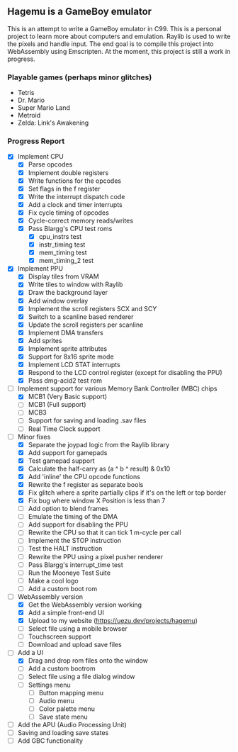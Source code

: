 ## Hagemu is a GameBoy emulator

This is an attempt to write a GameBoy emulator in C99. This is a personal project to learn more about computers and emulation. Raylib is used to write the pixels and handle input. The end goal is to compile this project into WebAssembly using Emscripten. At the moment, this project is still a work in progress.

### Playable games (perhaps minor glitches)
- Tetris
- Dr. Mario
- Super Mario Land
- Metroid
- Zelda: Link's Awakening

### Progress Report
- [x] Implement CPU
  - [x] Parse opcodes
  - [x] Implement double registers
  - [x] Write functions for the opcodes
  - [x] Set flags in the f register
  - [x] Write the interrupt dispatch code
  - [x] Add a clock and timer interrupts
  - [x] Fix cycle timing of opcodes
  - [x] Cycle-correct memory reads/writes
  - [x] Pass Blargg's CPU test roms
    - [x] cpu_instrs test
    - [x] instr_timing test
    - [x] mem_timing test
    - [x] mem_timing_2 test
- [x] Implement PPU
  - [x] Display tiles from VRAM
  - [x] Write tiles to window with Raylib
  - [x] Draw the background layer
  - [x] Add window overlay
  - [x] Implement the scroll registers SCX and SCY
  - [x] Switch to a scanline based renderer
  - [x] Update the scroll registers per scanline
  - [x] Implement DMA transfers
  - [x] Add sprites
  - [x] Implement sprite attributes
  - [x] Support for 8x16 sprite mode
  - [x] Implement LCD STAT interrupts
  - [x] Respond to the LCD control register (except for disabling the PPU)
  - [x] Pass dmg-acid2 test rom
- [ ] Implement support for various Memory Bank Controller (MBC) chips
  - [x] MCB1 (Very Basic support)
  - [ ] MCB1 (Full support)
  - [ ] MCB3
  - [ ] Support for saving and loading .sav files
  - [ ] Real Time Clock support
- [ ] Minor fixes
  - [x] Separate the joypad logic from the Raylib library
  - [x] Add support for gamepads
  - [x] Test gamepad support
  - [x] Calculate the half-carry as (a ^ b ^ result) & 0x10
  - [x] Add 'inline' the CPU opcode functions
  - [x] Rewrite the f register as separate bools
  - [x] Fix glitch where a sprite partially clips if it's on the left or top border
  - [x] Fix bug where window X Position is less than 7
  - [ ] Add option to blend frames
  - [ ] Emulate the timing of the DMA
  - [ ] Add support for disabling the PPU
  - [ ] Rewrite the CPU so that it can tick 1 m-cycle per call
  - [ ] Implement the STOP instruction
  - [ ] Test the HALT instruction
  - [ ] Rewrite the PPU using a pixel pusher renderer
  - [ ] Pass Blargg's interrupt_time test
  - [ ] Run the Mooneye Test Suite
  - [ ] Make a cool logo
  - [ ] Add a custom boot rom
- [ ] WebAssembly version
  - [x] Get the WebAssembly version working
  - [x] Add a simple front-end UI
  - [x] Upload to my website (https://uezu.dev/projects/hagemu)
  - [ ] Select file using a mobile browser
  - [ ] Touchscreen support
  - [ ] Download and upload save files
- [ ] Add a UI
  - [x] Drag and drop rom files onto the window
  - [ ] Add a custom bootrom
  - [ ] Select file using a file dialog window
  - [ ] Settings menu
    - [ ] Button mapping menu
    - [ ] Audio menu
    - [ ] Color palette menu
    - [ ] Save state menu
- [ ] Add the APU (Audio Processing Unit)
- [ ] Saving and loading save states
- [ ] Add GBC functionality
